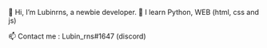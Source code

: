 👋 Hi, I’m Lubinrns, a newbie developer.
👀 I learn Python, WEB (html, css and js)

📫 Contact me : Lubin_rns#1647 (discord)

